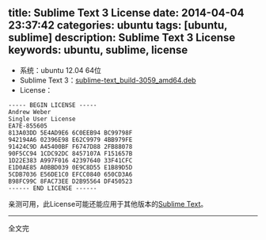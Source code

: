 title: Sublime Text 3 License
date: 2014-04-04 23:37:42
categories: ubuntu
tags: [ubuntu, sublime]
description: Sublime Text 3 License
keywords: ubuntu, sublime, license
---
* 系统：ubuntu 12.04 64位
* Sublime Text 3：[sublime-text_build-3059_amd64.deb](c758482.r82.cf2.rackcdn.com/sublime-text_build-3059_amd64.deb)
* License：

```
----- BEGIN LICENSE -----
Andrew Weber
Single User License
EA7E-855605
813A03DD 5E4AD9E6 6C0EEB94 BC99798F
942194A6 02396E98 E62C9979 4BB979FE
91424C9D A45400BF F6747D88 2FB88078
90F5CC94 1CDC92DC 8457107A F151657B
1D22E383 A997F016 42397640 33F41CFC
E1D0AE85 A0BBD039 0E9C8D55 E1B89D5D
5CDB7036 E56DE1C0 EFCC0840 650CD3A6
B98FC99C 8FAC73EE D2B95564 DF450523
------ END LICENSE ------ 
```
亲测可用，此License可能还能应用于其他版本的[Sublime Text](http://www.sublimetext.com/)。

---
全文完
